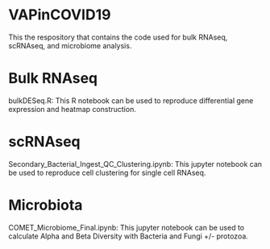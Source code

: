 # VAPinCOVID19
This the respository that contains the code used for bulk RNAseq, scRNAseq, and microbiome analysis.

# Bulk RNAseq
bulkDESeq.R: This R notebook can be used to reproduce differential gene expression and heatmap construction.

# scRNAseq 
Secondary_Bacterial_Ingest_QC_Clustering.ipynb: This jupyter notebook can be used to reproduce cell clustering for single cell RNAseq. 

# Microbiota
COMET_Microbiome_Final.ipynb: This jupyter notebook can be used to calculate Alpha and Beta Diversity with Bacteria and Fungi +/- protozoa.
